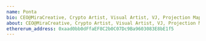 ```yaml
---
name: Ponta
bio: CEO@MiraCreative, Crypto Artist, Visual Artist, VJ, Projection Mapping, Dome, VR, XR, Art Director, Planner, Blockchain Enthusiast, NFT Community, VisionarySmiling face with open mouth
about: CEO@MiraCreative, Crypto Artist, Visual Artist, VJ, Projection Mapping, Dome, VR, XR, Art Director, Planner, Blockchain Enthusiast, NFT Community, VisionarySmiling face with open mouth
ethererum_address: 0xaad0bb0dFfaEF8C2b0C07Dc9Ba9603083E8bE1f5
---
```

